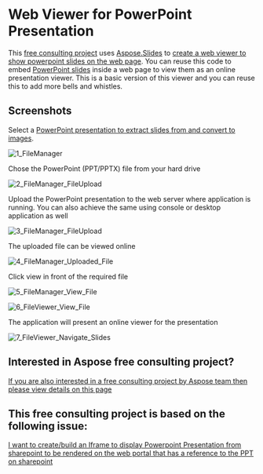 # Web Viewer for PowerPoint Presentation
This [free consulting project](https://aspose-free-consulting.github.io/) uses [Aspose.Slides](https://products.aspose.com/slides) to [create a web viewer to show powerpoint slides on the web page](https://docs.aspose.com/display/slidesnet/Creating%2C+Saving+and+Converting+a+Presentation).
You can reuse this code to embed [PowerPoint slides](https://blog.aspose.com/category/slides/) inside a web page to view them as an online presentation viewer. 
This is a basic version of this viewer and you can reuse this to add more bells and whistles.


## Screenshots

Select a [PowerPoint presentation to extract slides from and convert to images](https://docs.aspose.com/display/slidesnet/Saving%2C+Printing+and+Managing).

![1_FileManager](https://user-images.githubusercontent.com/1214951/62836605-55080180-bc7e-11e9-8937-8624682e47e5.png)

Chose the PowerPoint (PPT/PPTX) file from your hard drive

![2_FileManager_FileUpload](https://user-images.githubusercontent.com/1214951/62836607-5a654c00-bc7e-11e9-86a6-9a249b4a2c11.png)

Upload the PowerPoint presentation to the web server where application is running. You can also achieve the same using console or desktop application as well 

![3_FileManager_FileUpload](https://user-images.githubusercontent.com/1214951/62836608-5e916980-bc7e-11e9-8b24-5e5129f71e17.png)

The uploaded file can be viewed online 

![4_FileManager_Uploaded_File](https://user-images.githubusercontent.com/1214951/62836612-64874a80-bc7e-11e9-946f-b46b91d9a718.png)

Click view in front of the required file 

![5_FileManager_View_File](https://user-images.githubusercontent.com/1214951/62836614-68b36800-bc7e-11e9-9e28-12eb78613fbf.png)

![6_FileViewer_View_File](https://user-images.githubusercontent.com/1214951/62836616-6cdf8580-bc7e-11e9-91be-5e2a5c339129.png)

The application will present an online viewer for the presentation

![7_FileViewer_Navigate_Slides](https://user-images.githubusercontent.com/1214951/62836621-70730c80-bc7e-11e9-8f50-5ab8c2368991.png)

## Interested in Aspose free consulting project?
[If you are also interested in a free consulting project by Aspose team then please view details on this page](https://aspose-free-consulting.github.io/)


## This free consulting project is based on the following issue: 
[I want to create/build an Iframe to display Powerpoint Presentation from sharepoint to be rendered on the web portal that has a reference to the PPT on sharepoint](https://github.com/aspose-free-consulting/projects/issues/3)
